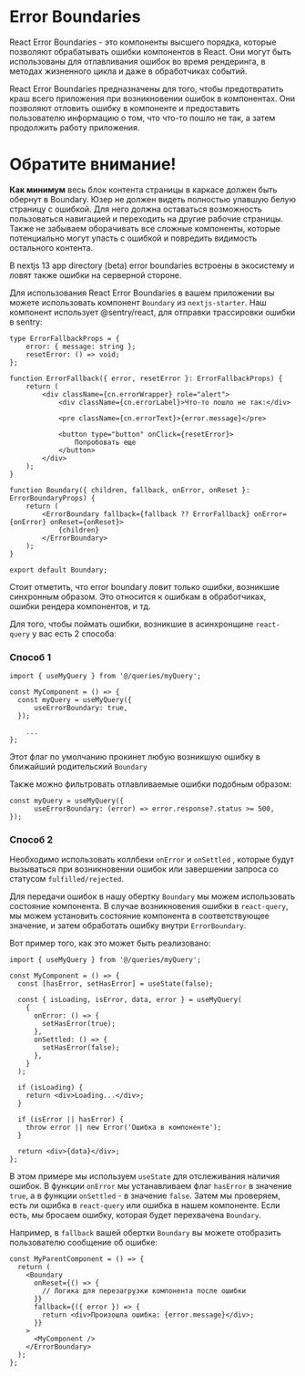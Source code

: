 # Error Boundaries
React Error Boundaries - это компоненты высшего порядка, которые позволяют обрабатывать ошибки компонентов в React. Они могут быть использованы для отлавливания ошибок во время рендеринга, в методах жизненного цикла и даже в обработчиках событий.

React Error Boundaries предназначены для того, чтобы предотвратить краш всего приложения при возникновении ошибок в компонентах. Они позволяют отловить ошибку в компоненте и предоставить пользователю информацию о том, что что-то пошло не так, а затем продолжить работу приложения.

# Обратите внимание!
**Как минимум** весь блок контента страницы в каркасе должен быть обернут в Boundary. Юзер не должен видеть полностью упавшую белую страницу с ошибкой. Для него должна оставаться возможность пользоваться навигацией и переходить на другие рабочие страницы. Также не забываем оборачивать все сложные компоненты, которые потенциально могут упасть с ошибкой и повредить видимость остального контента.

В nextjs 13 app directory (beta) error boundaries встроены в экосистему и ловят также ошибки на серверной стороне.

Для использования React Error Boundaries в вашем приложении вы можете использовать компонент `Boundary` из `nextjs-starter`. Наш компонент использует @sentry/react, для отправки трассировки ошибки в sentry:

```tsx
type ErrorFallbackProps = {
    error: { message: string };
    resetError: () => void;
};

function ErrorFallback({ error, resetError }: ErrorFallbackProps) {
    return (
        <div className={cn.errorWrapper} role="alert">
            <div className={cn.errorLabel}>Что-то пошло не так:</div>

            <pre className={cn.errorText}>{error.message}</pre>

            <button type="button" onClick={resetError}>
                Попробовать еще
            </button>
        </div>
    );
}

function Boundary({ children, fallback, onError, onReset }: ErrorBoundaryProps) {
    return (
        <ErrorBoundary fallback={fallback ?? ErrorFallback} onError={onError} onReset={onReset}>
            {children}
        </ErrorBoundary>
    );
}

export default Boundary;
```

Стоит отметить, что error boundary ловит только ошибки, возникшие синхронным образом. Это относится к ошибкам в обработчиках, ошибки рендера компонентов, и тд.

Для того, чтобы поймать ошибки, возникшие в асинхронщине `react-query` у вас есть 2 способа:

### Способ 1

```tsx
import { useMyQuery } from '@/queries/myQuery';

const MyComponent = () => {
  const myQuery = useMyQuery({
      useErrorBoundary: true,
  });

	...
};
```

Этот флаг по умолчанию прокинет любую возникшую ошибку в ближайший родительский `Boundary`

Также можно фильтровать отлавливаемые ошибки подобным образом:

```tsx
const myQuery = useMyQuery({
      useErrorBoundary: (error) => error.response?.status >= 500,
});
```

### Способ 2

Необходимо использовать коллбеки `onError` и `onSettled` , которые будут вызываться при возникновении ошибок или завершении запроса со статусом `fulfilled/rejected`.

Для передачи ошибок в нашу обертку `Boundary` мы можем использовать состояние компонента. В случае возникновения ошибки в `react-query`, мы можем установить состояние компонента в соответствующее значение, и затем обработать ошибку внутри `ErrorBoundary`.

Вот пример того, как это может быть реализовано:

```tsx
import { useMyQuery } from '@/queries/myQuery';

const MyComponent = () => {
  const [hasError, setHasError] = useState(false);

  const { isLoading, isError, data, error } = useMyQuery(
    {
      onError: () => {
        setHasError(true);
      },
      onSettled: () => {
        setHasError(false);
      },
    }
  );

  if (isLoading) {
    return <div>Loading...</div>;
  }

  if (isError || hasError) {
    throw error || new Error('Ошибка в компоненте');
  }

  return <div>{data}</div>;
};
```

В этом примере мы используем `useState` для отслеживания наличия ошибок. В функции `onError` мы устанавливаем флаг `hasError` в значение `true`, а в функции `onSettled` - в значение `false`. Затем мы проверяем, есть ли ошибка в `react-query` или ошибка в нашем компоненте. Если есть, мы бросаем ошибку, которая будет перехвачена `Boundary`.

Например, в `fallback` вашей обертки `Boundary` вы можете отобразить пользователю сообщение об ошибке:

```tsx
const MyParentComponent = () => {
  return (
    <Boundary
      onReset={() => {
        // Логика для перезагрузки компонента после ошибки
      }}
      fallback={({ error }) => {
        return <div>Произошла ошибка: {error.message}</div>;
      }}
    >
      <MyComponent />
    </ErrorBoundary>
  );
};

```